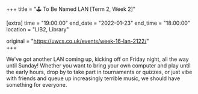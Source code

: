 +++
title = "🕹️ To Be Named LAN [Term 2, Week 2]"

[extra]
time = "19:00:00"
end_date = "2022-01-23"
end_time = "18:00:00"
location = "LIB2, Library"

original = "https://uwcs.co.uk/events/week-16-lan-2122/"    
+++

We've got another LAN coming up, kicking off on Friday night, all the way until Sunday\! Whether you want to bring your own computer and play until the early hours, drop by to take part in tournaments or quizzes, or just vibe with friends and queue up increasingly terrible music, we should have something for everyone.

